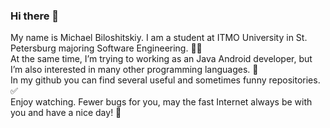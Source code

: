 ### Hi there 👋

My name is Michael Biloshitskiy.
I am a student at ITMO University in St. Petersburg majoring Software Engineering. 👨‍💻<br/>
At the same time, I’m trying to working as an Java Android developer, but I’m also interested in many other programming languages. 🧠<br/>
In my github you can find several useful and sometimes funny repositories. ✅<br/>
Enjoy watching. Fewer bugs for you, may the fast Internet always be with you and have a nice day! 🙌<br/>
